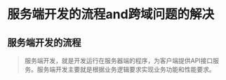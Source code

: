 # 服务端开发的流程and跨域问题的解决

## 服务端开发的流程

> 服务端开发，就是开发运行在服务器端的程序，为客户端提供API接口服务。服务端开发主要就是根据业务逻辑要求实现业务功能和性能要求。

